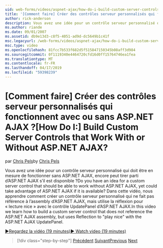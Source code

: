 ```yaml
---
uid: web-forms/videos/aspnet-ajax/how-do-i-build-custom-server-controls-that-work-with-or-without-aspnet-ajax
title: '[Comment faire] Créer des contrôles serveur personnalisés qui fonctionnent avec ou sans ASP.NET AJAX ? | Microsoft Docs'
author: rick-anderson
description: Vous avez une idée pour un contrôle serveur personnalisé qui doit être en mesure de fonctionner sans ASP.NET AJAX, encore peut tirer parti d’ASP.NET AJAX s’il est disponible...
ms.author: riande
ms.date: 09/01/2007
ms.assetid: db9e13d3-c8f5-4051-ad9d-dc5649b1c41f
msc.legacyurl: /web-forms/videos/aspnet-ajax/how-do-i-build-custom-server-controls-that-work-with-or-without-aspnet-ajax
msc.type: video
ms.openlocfilehash: 81fcc7b533f682d5f515847150345b08aff3d984
ms.sourcegitcommit: 0f1119340e4464720cfd16d0ff15764746ea1fea
ms.translationtype: MT
ms.contentlocale: fr-FR
ms.lasthandoff: 04/17/2019
ms.locfileid: "59398239"
---
```

# <a name="how-do-i-build-custom-server-controls-that-work-with-or-without-aspnet-ajax"></a><span data-ttu-id="365b8-104">[Comment faire] Créer des contrôles serveur personnalisés qui fonctionnent avec ou sans ASP.NET AJAX ?</span><span class="sxs-lookup"><span data-stu-id="365b8-104">[How Do I:] Build Custom Server Controls that Work With or Without ASP.NET AJAX?</span></span>

<span data-ttu-id="365b8-105">par [Chris Pels](https://twitter.com/chrispels)</span><span class="sxs-lookup"><span data-stu-id="365b8-105">by [Chris Pels](https://twitter.com/chrispels)</span></span>

<span data-ttu-id="365b8-106">Vous avez une idée pour un contrôle serveur personnalisé qui doit être en mesure de fonctionner sans ASP.NET AJAX, encore peut tirer parti d’ASP.NET AJAX s’il est disponible ?</span><span class="sxs-lookup"><span data-stu-id="365b8-106">Do you have an idea for a custom server control that should be able to work without ASP.NET AJAX, yet could take advantage of ASP.NET AJAX if it is available?</span></span> <span data-ttu-id="365b8-107">Dans cette vidéo, nous apprendre comment créer un contrôle serveur personnalisé qui ne fait pas référence à l’assembly d’ASP.NET AJAX, mais utilise la réflexion pour « lecture nice » avec le contrôle UpdatePanel d’ASP.NET AJAX.</span><span class="sxs-lookup"><span data-stu-id="365b8-107">In this video we learn how to build a custom server control that does not reference the ASP.NET AJAX assembly, but uses Reflection to "play nice" with the ASP.NET AJAX UpdatePanel.</span></span>

[<span data-ttu-id="365b8-108">&#9654;Regardez la vidéo (19 minutes)</span><span class="sxs-lookup"><span data-stu-id="365b8-108">&#9654; Watch video (19 minutes)</span></span>](https://channel9.msdn.com/Blogs/ASP-NET-Site-Videos/how-do-i-build-custom-server-controls-that-work-with-or-without-aspnet-ajax)

> [!div class="step-by-step"]
> <span data-ttu-id="365b8-109">[Précédent](how-do-i-create-an-aspnet-ajax-extender-from-scratch.md)
> [Suivant](how-do-i-associate-ajax-client-behavior-with-an-aspnet-server-control.md)</span><span class="sxs-lookup"><span data-stu-id="365b8-109">[Previous](how-do-i-create-an-aspnet-ajax-extender-from-scratch.md)
[Next](how-do-i-associate-ajax-client-behavior-with-an-aspnet-server-control.md)</span></span>
